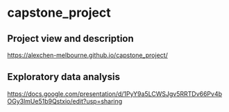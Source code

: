# capstone_project

## Project view and description
https://alexchen-melbourne.github.io/capstone_project/

## Exploratory data analysis
https://docs.google.com/presentation/d/1PyY9a5LCWSJgv5RRTDv66Pv4bOGy3lmUe51b9Qstxio/edit?usp=sharing
